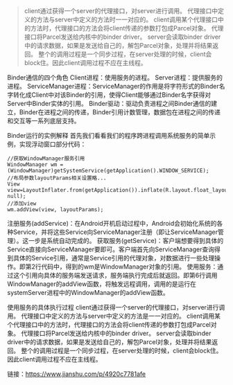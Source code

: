 


> client通过获得一个server的代理接口，对server进行调用。
代理接口中定义的方法与server中定义的方法时一一对应的。
client调用某个代理接口中的方法时，代理接口的方法会将client传递的参数打包成Parcel对象。
代理接口将Parcel发送给内核中的binder driver。
server会读取binder driver中的请求数据，如果是发送给自己的，解包Parcel对象，处理并将结果返回。
整个的调用过程是一个同步过程，在server处理的时候，client会block住。因此client调用过程不应在主线程。


Binder通信的四个角色
Client进程：使用服务的进程。
Server进程：提供服务的进程。
ServiceManager进程：ServiceManager的作用是将字符形式的Binder名字转化成Client中对该Binder的引用，使得Client能够通过Binder名字获得对Server中Binder实体的引用。
Binder驱动：驱动负责进程之间Binder通信的建立，Binder在进程之间的传递，Binder引用计数管理，数据包在进程之间的传递和交互等一系列底层支持。

Binder运行的实例解释
首先我们看看我们的程序跨进程调用系统服务的简单示例，实现浮动窗口部分代码：
```
//获取WindowManager服务引用
WindowManager wm = (WindowManager)getSystemService(getApplication().WINDOW_SERVICE);
//布局参数layoutParams相关设置略...
View view=LayoutInflater.from(getApplication()).inflate(R.layout.float_layout, null);
//添加view
wm.addView(view, layoutParams);
```
注册服务(addService)：在Android开机启动过程中，Android会初始化系统的各种Service，并将这些Service向ServiceManager注册（即让ServiceManager管理）。这一步是系统自动完成的。
获取服务(getService)：客户端想要得到具体的Service直接向ServiceManager要即可。客户端首先向ServiceManager查询得到具体的Service引用，通常是Service引用的代理对象，对数据进行一些处理操作。即第2行代码中，得到的wm是WindowManager对象的引用。
使用服务：通过这个引用向具体的服务端发送请求，服务端执行完成后就返回。即第6行调用WindowManager的addView函数，将触发远程调用，调用的是运行在systemServer进程中的WindowManager的addView函数。

使用服务的具体执行过程
client通过获得一个server的代理接口，对server进行调用。
代理接口中定义的方法与server中定义的方法是一一对应的。
client调用某个代理接口中的方法时，代理接口的方法会将client传递的参数打包成Parcel对象。
代理接口将Parcel发送给内核中的binder driver。
server会读取binder driver中的请求数据，如果是发送给自己的，解包Parcel对象，处理并将结果返回。
整个的调用过程是一个同步过程，在server处理的时候，client会block住。因此client调用过程不应在主线程。


链接：https://www.jianshu.com/p/4920c7781afe

